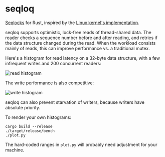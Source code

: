 # seqloq

[Seqlocks][] for Rust, inspired by the [Linux kernel's implementation][].

seqloq supports optimistic, lock-free reads of thread-shared data. The reader
checks a sequence number before and after reading, and retries if the data
structure changed during the read.  When the workload consists mainly of reads,
this can improve performance vs. a traditional mutex.

Here's a histogram for read latency on a 32-byte data structure, with a few
infrequent writes and 200 concurrent readers:

![read histogram](https://raw.githubusercontent.com/kmcallister/seqloq/master/doc/histogram.read.png)

The write performance is also competitive:

![write histogram](https://raw.githubusercontent.com/kmcallister/seqloq/master/doc/histogram.write.png)

seqloq can also prevent starvation of writers, because writers have absolute
priority.

To render your own histograms:

```
cargo build --release
./target/release/bench
./plot.py
```

The hard-coded ranges in `plot.py` will probably need adjustment for your
machine.

[Seqlocks]: http://en.wikipedia.org/wiki/Seqlock
[Linux kernel's implementation]: https://github.com/torvalds/linux/blob/master/include/linux/seqlock.h
